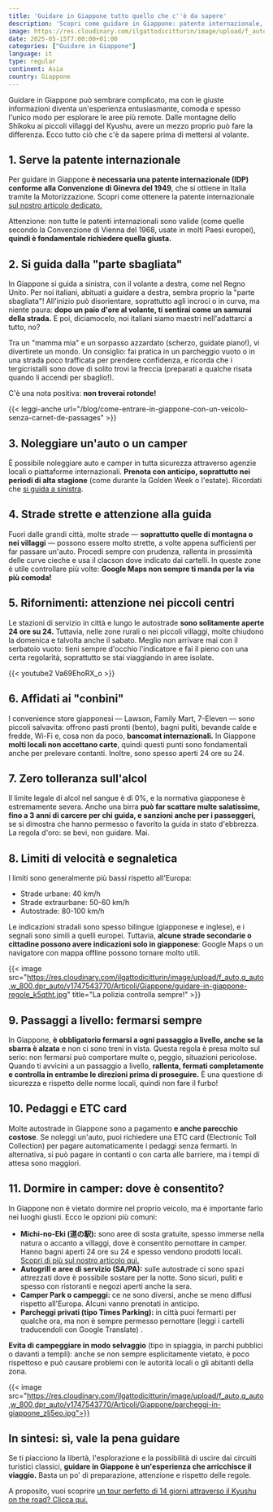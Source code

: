 ```yaml
---
title: 'Guidare in Giappone tutto quello che c''è da sapere'
description: 'Scopri come guidare in Giappone: patente internazionale, noleggio auto, strade strette, pedaggi e consigli per camper. Esplora Kyushu e Shikoku con libertà!'
image: https://res.cloudinary.com/ilgattodicitturin/image/upload/f_auto,q_auto,w_800,dpr_auto/v1713007643/Articoli/Giappone/guidare-in-giappone_ime6kr.jpg
date: 2025-05-15T7:00:00+01:00
categories: ["Guidare in Giappone"]
language: it
type: regular   
continent: Asia
country: Giappone
---
```

Guidare in Giappone può sembrare complicato, ma con le giuste informazioni diventa un'esperienza entusiasmante, comoda e spesso l'unico modo per esplorare le aree più remote. Dalle montagne dello Shikoku ai piccoli villaggi del Kyushu, avere un mezzo proprio può fare la differenza. Ecco tutto ciò che c'è da sapere prima di mettersi al volante.

## 1. Serve la patente internazionale
Per guidare in Giappone **è necessaria una patente internazionale (IDP) conforme alla Convenzione di Ginevra del 1949**, che si ottiene in Italia tramite la Motorizzazione. Scopri come ottenere la patente internazionale [sul nostro articolo dedicato.](/blog/patente-internazionale-guida-completa-requisiti-costi)

Attenzione: non tutte le patenti internazionali sono valide (come quelle secondo la Convenzione di Vienna del 1968, usate in molti Paesi europei), **quindi è fondamentale richiedere quella giusta.**

## 2. Si guida dalla "parte sbagliata"
In Giappone si guida a sinistra, con il volante a destra, come nel Regno Unito. Per noi italiani, abituati a guidare a destra, sembra proprio la "parte sbagliata"! All'inizio può disorientare, soprattutto agli incroci o in curva, ma niente paura: **dopo un paio d'ore al volante, ti sentirai come un samurai della strada.** E poi, diciamocelo, noi italiani siamo maestri nell'adattarci a tutto, no? 

Tra un "mamma mia" e un sorpasso azzardato (scherzo, guidate piano!), vi divertirete un mondo. Un consiglio: fai pratica in un parcheggio vuoto o in una strada poco trafficata per prendere confidenza, e ricorda che i tergicristalli sono dove di solito trovi la freccia (preparati a qualche risata quando li accendi per sbaglio!).

C'è una nota positiva: **non troverai rotonde!**

{{< leggi-anche url="/blog/come-entrare-in-giappone-con-un-veicolo-senza-carnet-de-passages" >}}

## 3. Noleggiare un'auto o un camper
È possibile noleggiare auto e camper in tutta sicurezza attraverso agenzie locali o piattaforme internazionali. **Prenota con anticipo, soprattutto nei periodi di alta stagione** (come durante la Golden Week o l'estate). Ricordati che [si guida a sinistra](#2-si-guida-dalla-parte-sbagliata).

## 4. Strade strette e attenzione alla guida
Fuori dalle grandi città, molte strade — **soprattutto quelle di montagna o nei villaggi** — possono essere molto strette, a volte appena sufficienti per far passare un'auto. Procedi sempre con prudenza, rallenta in prossimità delle curve cieche e usa il clacson dove indicato dai cartelli. In queste zone è utile controllare più volte: **Google Maps non sempre ti manda per la via più comoda!**

## 5. Rifornimenti: attenzione nei piccoli centri
Le stazioni di servizio in città e lungo le autostrade **sono solitamente aperte 24 ore su 24.** Tuttavia, nelle zone rurali o nei piccoli villaggi, molte chiudono la domenica e talvolta anche il sabato. Meglio non arrivare mai con il serbatoio vuoto: tieni sempre d'occhio l'indicatore e fai il pieno con una certa regolarità, soprattutto se stai viaggiando in aree isolate.

{{< youtube2 Va69EhoRX_o >}}

## 6. Affidati ai "conbini"
I convenience store giapponesi — Lawson, Family Mart, 7-Eleven — sono piccoli salvavita: offrono pasti pronti (bento), bagni puliti, bevande calde e fredde, Wi-Fi e, cosa non da poco, **bancomat internazionali.** In Giappone **molti locali non accettano carte**, quindi questi punti sono fondamentali anche per prelevare contanti. Inoltre, sono spesso aperti 24 ore su 24.

## 7. Zero tolleranza sull'alcol
Il limite legale di alcol nel sangue è di 0%, e la normativa giapponese è estremamente severa. Anche una birra **può far scattare multe salatissime, fino a 3 anni di carcere per chi guida, e sanzioni anche per i passeggeri,** se si dimostra che hanno permesso o favorito la guida in stato d'ebbrezza. La regola d'oro: se bevi, non guidare. Mai.

## 8. Limiti di velocità e segnaletica
I limiti sono generalmente più bassi rispetto all'Europa:
* Strade urbane: 40 km/h
* Strade extraurbane: 50-60 km/h
* Autostrade: 80-100 km/h

Le indicazioni stradali sono spesso bilingue (giapponese e inglese), e i segnali sono simili a quelli europei. Tuttavia, **alcune strade secondarie o cittadine possono avere indicazioni solo in giapponese**: Google Maps o un navigatore con mappa offline possono tornare molto utili.

{{< image src="https://res.cloudinary.com/ilgattodicitturin/image/upload/f_auto,q_auto,w_800,dpr_auto/v1747543770/Articoli/Giappone/guidare-in-giappone-regole_k5qtht.jpg" title="La polizia controlla sempre!" >}}  

## 9. Passaggi a livello: fermarsi sempre
In Giappone, **è obbligatorio fermarsi a ogni passaggio a livello, anche se la sbarra è alzata** e non ci sono treni in vista. Questa regola è presa molto sul serio: non fermarsi può comportare multe o, peggio, situazioni pericolose. Quando ti avvicini a un passaggio a livello, **rallenta, fermati completamente e controlla in entrambe le direzioni prima di proseguire.** È una questione di sicurezza e rispetto delle norme locali, quindi non fare il furbo!

## 10. Pedaggi e ETC card
Molte autostrade in Giappone sono a pagamento **e anche parecchio costose**. Se noleggi un'auto, puoi richiedere una ETC card (Electronic Toll Collection) per pagare automaticamente i pedaggi senza fermarti. In alternativa, si può pagare in contanti o con carta alle barriere, ma i tempi di attesa sono maggiori.

## 11. Dormire in camper: dove è consentito?
In Giappone non è vietato dormire nel proprio veicolo, ma è importante farlo nei luoghi giusti. Ecco le opzioni più comuni:
* **Michi-no-Eki (道の駅):** sono aree di sosta gratuite, spesso immerse nella natura o accanto a villaggi, dove è consentito pernottare in camper. Hanno bagni aperti 24 ore su 24 e spesso vendono prodotti locali. [Scopri di più sul nostro articolo qui.](/blog/sosta-camper-in-giappone-molto-piu-di-un-parcheggio)
* **Autogrill e aree di servizio (SA/PA):** sulle autostrade ci sono spazi attrezzati dove è possibile sostare per la notte. Sono sicuri, puliti e spesso con ristoranti e negozi aperti anche la sera.
* **Camper Park o campeggi:** ce ne sono diversi, anche se meno diffusi rispetto all'Europa. Alcuni vanno prenotati in anticipo.
* **Parcheggi privati (tipo Times Parking):** in città puoi fermarti per qualche ora, ma non è sempre permesso pernottare (leggi i cartelli traducendoli con Google Translate) .

**Evita di campeggiare in modo selvaggio** (tipo in spiaggia, in parchi pubblici o davanti a templi): anche se non sempre esplicitamente vietato, è poco rispettoso e può causare problemi con le autorità locali o gli abitanti della zona.

{{< image src="https://res.cloudinary.com/ilgattodicitturin/image/upload/f_auto,q_auto,w_800,dpr_auto/v1747543770/Articoli/Giappone/parcheggi-in-giappone_zlj5eo.jpg">}}  

## In sintesi: sì, vale la pena guidare
Se ti piacciono la libertà, l'esplorazione e la possibilità di uscire dai circuiti turistici classici, **guidare in Giappone è un'esperienza che arricchisce il viaggio.** Basta un po' di preparazione, attenzione e rispetto delle regole. 

A proposito, vuoi scoprire [un tour perfetto di 14 giorni attraverso il Kyushu on the road? Clicca qui.](/blog/giappone-kyushu-14-giorni-on-the-road-selvaggio) 